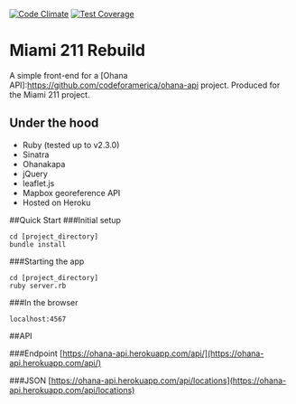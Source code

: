 [![Code Climate](https://codeclimate.com/github/Code-for-Miami/miami211/badges/gpa.svg)](https://codeclimate.com/github/Code-for-Miami/miami211) [![Test Coverage](https://codeclimate.com/github/Code-for-Miami/miami211/badges/coverage.svg)](https://codeclimate.com/github/Code-for-Miami/miami211/coverage)

# Miami 211 Rebuild

A simple front-end for a [Ohana API]:https://github.com/codeforamerica/ohana-api project. Produced for the Miami 211 project. 


## Under the hood
* Ruby (tested up to v2.3.0)
* Sinatra
* Ohanakapa
* jQuery
* leaflet.js
* Mapbox georeference API
* Hosted on Heroku

##Quick Start
###Initial setup

    cd [project_directory]
    bundle install 
    
###Starting the app

    cd [project_directory]
    ruby server.rb
    
###In the browser

    localhost:4567
    
##API

###Endpoint
[https://ohana-api.herokuapp.com/api/](https://ohana-api.herokuapp.com/api/)

###JSON
[https://ohana-api.herokuapp.com/api/locations](https://ohana-api.herokuapp.com/api/locations)
